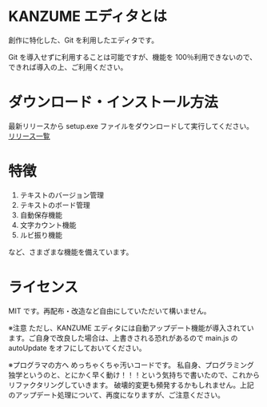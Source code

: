 # KANZUME エディタとは

創作に特化した、Git を利用したエディタです。

Git を導入せずに利用することは可能ですが、機能を 100％利用できないので、できれば導入の上、ご利用ください。

# ダウンロード・インストール方法

最新リリースから setup.exe ファイルをダウンロードして実行してください。
[リリース一覧](https://github.com/onolog2021/kanzume/releases/latest)

# 特徴

1. テキストのバージョン管理
2. テキストのボード管理
3. 自動保存機能
4. 文字カウント機能
5. ルビ振り機能

など、さまざまな機能を備えています。

# ライセンス

MIT です。再配布・改造など自由にしていただいて構いません。

※注意
ただし、KANZUME エディタには自動アップデート機能が導入されています。ご自身で改良した場合は、上書きされる恐れがあるので main.js の autoUpdate をオフにしておいてください。

※プログラマの方へ
めっちゃくちゃ汚いコードです。
私自身、プログラミング独学というのと、とにかく早く動け！！！という気持ちで書いたので、これからリファクタリングしていきます。
破壊的変更も頻発するかもしれません。上記のアップデート処理について、再度になりますが、ご注意ください。
